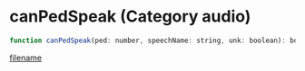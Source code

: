 # canPedSpeak (Category audio)

```js
function canPedSpeak(ped: number, speechName: string, unk: boolean): boolean
```

[filename](canPedSpeak_m.md ':include')